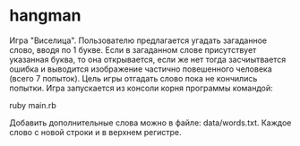 # hangman
Игра "Виселица". Пользователю предлагается угадать загаданное слово, вводя по 1 букве. 
Если в загаданном слове присутствует указанная буква, то она открывается, если же нет тогда засчиытвается ошибка и выводится изображение 
частично повешенного человека (всего 7 попыток). Цель игры отгадать слово пока не кончились попытки. Игра запускается из консоли корня программы командой:

ruby main.rb

Добавить дополнительные слова можно в файле: data/words.txt. Каждое слово с новой строки и в верхнем регистре.

